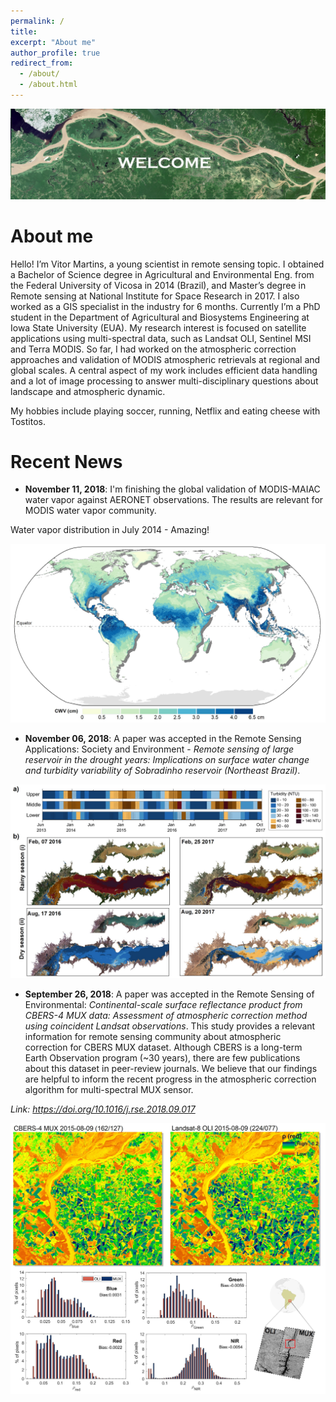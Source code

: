 ```yaml
---
permalink: /
title:
excerpt: "About me"
author_profile: true
redirect_from: 
  - /about/
  - /about.html
---
```


<p align="center">
<img src="/images/intro2.jpg" style="width: 700px;"/>
</p>

# About me

Hello! I’m Vitor Martins, a young scientist in remote sensing topic. I obtained a Bachelor of Science degree in Agricultural and Environmental Eng. from the Federal University of Vicosa in 2014 (Brazil), and Master’s degree in Remote sensing at National Institute for Space Research in 2017. I also worked as a GIS specialist in the industry for 6 months. Currently I’m a PhD student in the Department of Agricultural and Biosystems Engineering at Iowa State University (EUA). My research interest is focused on satellite applications using multi-spectral data, such as Landsat OLI, Sentinel MSI and Terra MODIS. So far, I had worked on the atmospheric correction approaches and validation of MODIS atmospheric retrievals at regional and global scales. A central aspect of my work includes efficient data handling and a lot of image processing to answer multi-disciplinary questions about landscape and atmospheric dynamic. 

My hobbies include playing soccer, running, Netflix and eating cheese with Tostitos.



# Recent News

* **November 11, 2018**: I'm finishing the global validation of MODIS-MAIAC water vapor against AERONET observations. The results are relevant for MODIS water vapor community.

Water vapor distribution in July 2014 - Amazing!
<p align="center">
<img src="/images/cwvjpg.jpg" style="width: 600px;"/>
</p>

* **November 06, 2018**: A paper was accepted in the Remote Sensing Applications: Society and Environment - 
*Remote sensing of large reservoir in the drought years: Implications on surface water change and turbidity variability of Sobradinho reservoir (Northeast Brazil)*.
<p align="center">
<img src="/images/SOB.jpg" style="width: 600px;"/>
</p>

* **September 26, 2018**: A paper was accepted in the Remote Sensing of Environmental: *Continental-scale surface reflectance product from CBERS-4 MUX data: Assessment of atmospheric correction method using coincident Landsat observations*. This study provides a relevant information for remote sensing community about atmospheric correction for CBERS MUX dataset. Although CBERS is a long-term Earth Observation program (~30 years), there are few publications about this dataset in peer-review journals. We believe that our findings are helpful to inform the recent progress in the atmospheric correction algorithm for multi-spectral MUX sensor.

*Link: https://doi.org/10.1016/j.rse.2018.09.017*

<p align="center">
<img src="/images/CBERS.jpg" style="width: 600px;"/>
</p>


